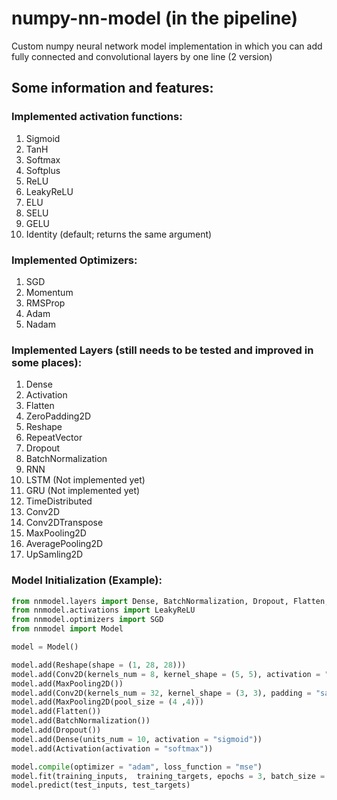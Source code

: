 # numpy-nn-model (in the pipeline)
Сustom numpy neural network model implementation in which you can add fully connected  and convolutional layers by one line (2 version)

## Some information and features:

### Implemented activation functions:
1) Sigmoid
2) TanH
3) Softmax
4) Softplus
5) ReLU
6) LeakyReLU
7) ELU
8) SELU
9) GELU
10) Identity (default; returns the same argument)

### Implemented Optimizers:
1) SGD
2) Momentum
3) RMSProp
4) Adam
5) Nadam

### Implemented Layers (still needs to be tested and improved in some places):
1) Dense
2) Activation
3) Flatten
4) ZeroPadding2D
5) Reshape
6) RepeatVector
7) Dropout
8) BatchNormalization
9) RNN
10) LSTM (Not implemented yet)
11) GRU (Not implemented yet)
12) TimeDistributed
13) Conv2D
14) Conv2DTranspose
15) MaxPooling2D
16) AveragePooling2D
17) UpSamling2D


### Model Initialization (Example):

```python
from nnmodel.layers import Dense, BatchNormalization, Dropout, Flatten, Reshape, Conv2D, MaxPooling2D, Activation
from nnmodel.activations import LeakyReLU
from nnmodel.optimizers import SGD
from nnmodel import Model

model = Model()

model.add(Reshape(shape = (1, 28, 28)))
model.add(Conv2D(kernels_num = 8, kernel_shape = (5, 5), activation = "relu"))
model.add(MaxPooling2D())
model.add(Conv2D(kernels_num = 32, kernel_shape = (3, 3), padding = "same", activation = LeakyReLU()))
model.add(MaxPooling2D(pool_size = (4 ,4)))
model.add(Flatten())
model.add(BatchNormalization())
model.add(Dropout())
model.add(Dense(units_num = 10, activation = "sigmoid"))
model.add(Activation(activation = "softmax"))

model.compile(optimizer = "adam", loss_function = "mse")
model.fit(training_inputs,  training_targets, epochs = 3, batch_size = 100)
model.predict(test_inputs, test_targets)
```

